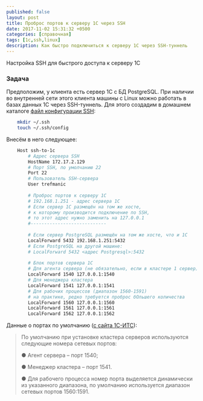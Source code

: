 ```yaml
---
published: false
layout: post
title: Проброс портов к серверу 1С через SSH
date: 2017-11-02 15:31:32 +0500
categories: [справочная] 
tags: [1c,ssh,linux]
description: Как быстро подключиться к серверу 1С через SSH-туннель
---
```


Настройка SSH для быстрого доступа к серверу 1С

### Задача ###

Предположим, у клиента есть сервер 1С с БД PostgreSQL. При наличии во внутренней сети этого клиента машины с Linux можно работать в базах данных 1С через SSH-туннель. Для этого создадим в домашнем каталоге [файл конфигурации SSH][1]:
```bash    
    mkdir ~/.ssh
    touch ~/.ssh/config
```
Внесём в него следующее:
```bash
    Host ssh-to-1c
        # Адрес сервера SSH
        HostName 172.17.2.129
        # Порт SSH, по умолчанию 22
        Port 22
        # Пользователь SSH-сервера
        User trefmanic
        
        # Проброс портов к серверу 1С
        # 192.168.1.251 - адрес сервера 1С
        # Если сервер 1С размещён на том же хосте,
        # к которому производится подключение по SSH,
        # то этот адрес нужно заменить на 127.0.0.1
        #----------------------------
        
        # Если сервер PostgreSQL размещён на том же хосте, что и 1С
        LocalForward 5432 192.168.1.251:5432
        # Если PostgreSQL на другой машине:
        # LocalForward 5432 <адрес Postgresql>:5432
 
        # Блок портов сервера 1С
        # Для агента сервера (не обязательно, если в кластере 1 сервер)
        LocalForward 1540 127.0.0.1:1540
        # Для менеджера кластера
        LocalForward 1541 127.0.0.1:1541
        # Для рабочих процессов (диапазон 1560-1591)
        # на практике, редко требуется проброс бОльшего количества
        LocalForward 1560 127.0.0.1:1560
        LocalForward 1561 127.0.0.1:1561
        LocalForward 1562 127.0.0.1:1562
```       

Данные о портах по умолчанию ([с сайта 1С-ИТС][2]):

> По умолчанию при установке кластера серверов используются следующие номера сетевых портов:
>
> ● Агент сервера – порт 1540;
>
> ● Менеджер кластера – порт 1541.
>
> ● Для рабочего процесса номер порта выделяется динамически из указанного диапазона, по умолчанию используется диапазон сетевых портов 1560:1591.

[1]:https://linux.die.net/man/5/ssh_config "Руководство по конфигурационному файлу SSH"
[2]:https://its.1c.ru/db/v836doc#bookmark:cs:TI000000023 "Документ на сайте 1С-ИТС (для доступа нужна подписка)"
